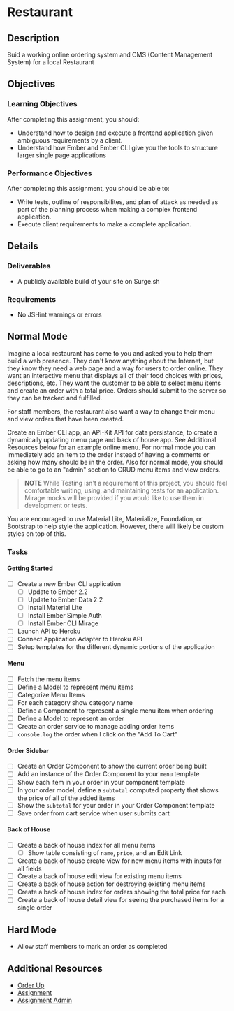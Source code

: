 # Restaurant

## Description

Buid a working online ordering system and CMS (Content Management System) for a local Restaurant

## Objectives

### Learning Objectives

After completing this assignment, you should:

- Understand how to design and execute a frontend application given ambiguous requirements by a client.
- Understand how Ember and Ember CLI give you the tools to structure larger single page applications

### Performance Objectives

After completing this assignment, you should be able to:

- Write tests, outline of responsibilites, and plan of attack as needed as part of the planning process when making a complex frontend application.
- Execute client requirements to make a complete application.

## Details

### Deliverables

* A publicly available build of your site on Surge.sh

### Requirements

* No JSHint warnings or errors

## Normal Mode

Imagine a local restaurant has come to you and asked you to help them build a web presence.
They don't know anything about the Internet, but they know they need a web page and a way for users to order online.
They want an interactive menu that displays all of their food choices with prices, descriptions, etc.
They want the customer to be able to select menu items and create an order with a total price.
Orders should submit to the server so they can be tracked and fulfilled.

For staff members, the restaurant also want a way to change their menu and view orders that have been created.

Create an Ember CLI app, an API-Kit API for data persistance,
to create a dynamically updating menu page and back of house app.
See Additional Resources below for an example online menu.
For normal mode you can immediately add an item to the order instead of having a comments or asking how many should be in the order.
Also for normal mode, you should be able to go to an "admin" section to CRUD menu items and view orders.

> **NOTE** While Testing isn't a requirement of this project,
you should feel comfortable writing, using, and maintaining tests for an application.
Mirage mocks will be provided if you would like to use them in development or tests.

You are encouraged to use Material Lite, Materialize, Foundation, or Bootstrap to help style the application.
However, there will likely be custom styles on top of this.

### Tasks
#### Getting Started
- [ ] Create a new Ember CLI application
  * [ ] Update to Ember 2.2
  * [ ] Update to Ember Data 2.2
  * [ ] Install Material Lite
  * [ ] Install Ember Simple Auth
  * [ ] Install Ember CLI Mirage
- [ ] Launch API to Heroku
- [ ] Connect Application Adapter to Heroku API
- [ ] Setup templates for the different dynamic portions of the application

#### Menu
- [ ] Fetch the menu items
- [ ] Define a Model to represent menu items
- [ ] Categorize Menu Items
- [ ] For each category show category name
- [ ] Define a Component to represent a single menu item when ordering
- [ ] Define a Model to represent an order
- [ ] Create an order service to manage adding order items
- [ ] `console.log` the order when I click on the "Add To Cart"

#### Order Sidebar
- [ ] Create an Order Component to show the current order being built
- [ ] Add an instance of the Order Component to your `menu` template
- [ ] Show each item in your order in your component template
- [ ] In your order model, define a `subtotal` computed property that shows the price of all of the added items
- [ ] Show the `subtotal` for your order in your Order Component template
- [ ] Save order from cart service when user submits cart

#### Back of House
- [ ] Create a back of house index for all menu items
  * [ ] Show table consisting of `name`, `price`, and an Edit Link
- [ ] Create a back of house create view for new menu items with inputs for all fields
- [ ] Create a back of house edit view for existing menu items
- [ ] Create a back of house action for destroying existing menu items
- [ ] Create a back of house index for orders showing the total price for each
- [ ] Create a back of house detail view for seeing the purchased items for a single order

## Hard Mode
- Allow staff members to mark an order as completed

## Additional Resources
- [Order Up](https://orderup.com/restaurants/nuvo-burrito/delivery/categories/0)
- [Assignment](http://obese-finger.surge.sh)
- [Assignment Admin](http://obese-finger.surge.sh/admin)
